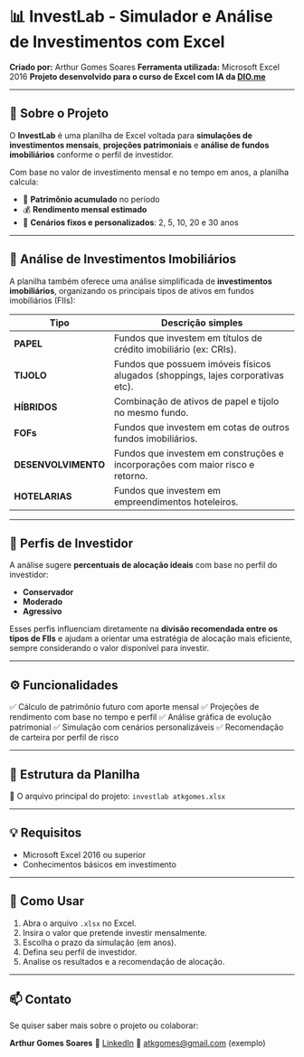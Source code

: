 # 📊 InvestLab - Simulador e Análise de Investimentos com Excel

**Criado por:** Arthur Gomes Soares
**Ferramenta utilizada:** Microsoft Excel 2016
**Projeto desenvolvido para o curso de Excel com IA da [DIO.me](https://dio.me)**

---

## 📌 Sobre o Projeto

O **InvestLab** é uma planilha de Excel voltada para **simulações de investimentos mensais**, **projeções patrimoniais** e **análise de fundos imobiliários** conforme o perfil de investidor.

Com base no valor de investimento mensal e no tempo em anos, a planilha calcula:

* 🧮 **Patrimônio acumulado** no período
* 💰 **Rendimento mensal estimado**
* 🔄 **Cenários fixos e personalizados**: 2, 5, 10, 20 e 30 anos

---

## 🧱 Análise de Investimentos Imobiliários

A planilha também oferece uma análise simplificada de **investimentos imobiliários**, organizando os principais tipos de ativos em fundos imobiliários (FIIs):

| Tipo                | Descrição simples                                                                |
| ------------------- | -------------------------------------------------------------------------------- |
| **PAPEL**           | Fundos que investem em títulos de crédito imobiliário (ex: CRIs).                |
| **TIJOLO**          | Fundos que possuem imóveis físicos alugados (shoppings, lajes corporativas etc). |
| **HÍBRIDOS**        | Combinação de ativos de papel e tijolo no mesmo fundo.                           |
| **FOFs**            | Fundos que investem em cotas de outros fundos imobiliários.                      |
| **DESENVOLVIMENTO** | Fundos que investem em construções e incorporações com maior risco e retorno.    |
| **HOTELARIAS**      | Fundos que investem em empreendimentos hoteleiros.                               |

---

## 👤 Perfis de Investidor

A análise sugere **percentuais de alocação ideais** com base no perfil do investidor:

* **Conservador**
* **Moderado**
* **Agressivo**

Esses perfis influenciam diretamente na **divisão recomendada entre os tipos de FIIs** e ajudam a orientar uma estratégia de alocação mais eficiente, sempre considerando o valor disponível para investir.

---

## ⚙️ Funcionalidades

✅ Cálculo de patrimônio futuro com aporte mensal
✅ Projeções de rendimento com base no tempo e perfil
✅ Análise gráfica de evolução patrimonial
✅ Simulação com cenários personalizáveis
✅ Recomendação de carteira por perfil de risco

---

## 📁 Estrutura da Planilha

📌 O arquivo principal do projeto:
`investlab atkgomes.xlsx`

---

## 💡 Requisitos

* Microsoft Excel 2016 ou superior
* Conhecimentos básicos em investimento

---

## 🚀 Como Usar

1. Abra o arquivo `.xlsx` no Excel.
2. Insira o valor que pretende investir mensalmente.
3. Escolha o prazo da simulação (em anos).
4. Defina seu perfil de investidor.
5. Analise os resultados e a recomendação de alocação.

---

## 📫 Contato

Se quiser saber mais sobre o projeto ou colaborar:

**Arthur Gomes Soares**
📍 [LinkedIn](https://www.linkedin.com/in/arthur-gomes-soares-4627a03b/)
📧 [atkgomes@gmail.com](mailto:atkgomes@gmail.com) (exemplo)

